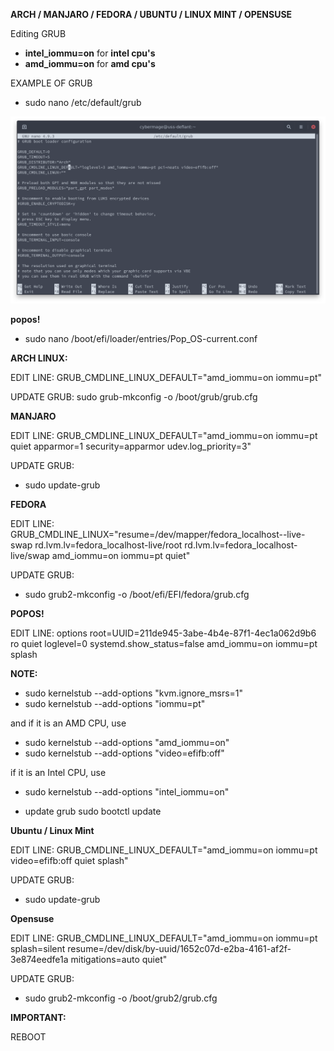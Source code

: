 
**ARCH / MANJARO / FEDORA / UBUNTU / LINUX MINT / OPENSUSE**

Editing GRUB

- **intel_iommu=on** for **intel cpu's**
- **amd_iommu=on** for **amd cpu's**

EXAMPLE OF GRUB
- sudo nano /etc/default/grub 

![image](uploads/a827fb07cae2163c98f8fb132b262d78/image.png)

**popos!**

- sudo nano /boot/efi/loader/entries/Pop_OS-current.conf  


**ARCH LINUX:**

EDIT LINE:
GRUB_CMDLINE_LINUX_DEFAULT="amd_iommu=on iommu=pt"

UPDATE GRUB:
sudo grub-mkconfig -o /boot/grub/grub.cfg

**MANJARO**

EDIT LINE:
GRUB_CMDLINE_LINUX_DEFAULT="amd_iommu=on iommu=pt quiet apparmor=1 security=apparmor udev.log_priority=3"

UPDATE GRUB:
- sudo update-grub

**FEDORA**

EDIT LINE:
GRUB_CMDLINE_LINUX="resume=/dev/mapper/fedora_localhost--live-swap rd.lvm.lv=fedora_localhost-live/root rd.lvm.lv=fedora_localhost-live/swap amd_iommu=on iommu=pt quiet"

UPDATE GRUB:
- sudo grub2-mkconfig -o /boot/efi/EFI/fedora/grub.cfg

**POPOS!**

EDIT LINE:
options root=UUID=211de945-3abe-4b4e-87f1-4ec1a062d9b6 ro quiet loglevel=0 systemd.show_status=false amd_iommu=on iommu=pt splash

**NOTE:**

- sudo kernelstub --add-options "kvm.ignore_msrs=1"
- sudo kernelstub --add-options "iommu=pt"
 
and if it is an AMD CPU, use 

- sudo kernelstub --add-options "amd_iommu=on"
- sudo kernelstub --add-options "video=efifb:off"

if it is an Intel CPU, use 

- sudo kernelstub --add-options "intel_iommu=on"


- update grub
sudo bootctl update

**Ubuntu / Linux Mint**

EDIT LINE:
GRUB_CMDLINE_LINUX_DEFAULT="amd_iommu=on iommu=pt video=efifb:off quiet splash"

UPDATE GRUB:
- sudo update-grub

**Opensuse**

EDIT LINE:
GRUB_CMDLINE_LINUX_DEFAULT="amd_iommu=on iommu=pt splash=silent resume=/dev/disk/by-uuid/1652c07d-e2ba-4161-af2f-3e874eedfe1a mitigations=auto quiet"

UPDATE GRUB:
- sudo grub2-mkconfig -o /boot/grub2/grub.cfg


**IMPORTANT:**

REBOOT













